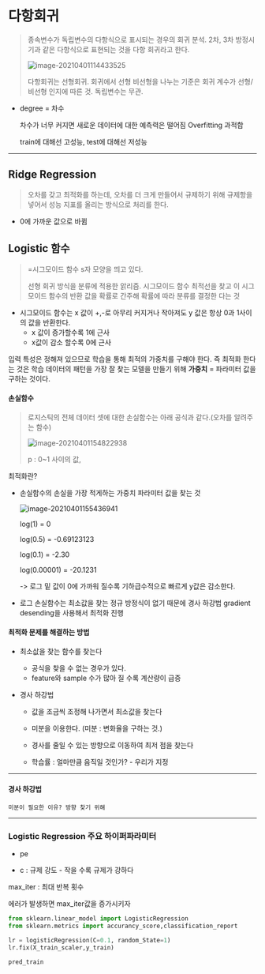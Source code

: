 # 다항회귀

> 종속변수가 독립변수의 다항식으로 표시되는 경우의 회귀 분석. 2차, 3차 방정시기과 같은 다항식으로 표현되는 것을 다항 회귀라고 한다. 
>
> ![image-20210401114433525](C:\Users\rey\AppData\Roaming\Typora\typora-user-images\image-20210401114433525.png)
>
> 다항회귀는 선형회귀.  회귀에서 선형 비선형을 나누는 기준은 회귀 계수가 선형/ 비선형 인지에 따른 것. 독립변수는 무관.



- degree = 차수

  차수가 너무 커지면 새로운 데이터에 대한 예측력은 떨어짐 Overfitting 과적합 

  train에 대해선 고성능, test에 대해선 저성능



--------------------------------

## Ridge Regression

> 오차를 갖고 최적화를 하는데, 오차를 더 크게 만들어서 규제하기 위해 규제항을 넣어서 성능 지표를 올리는 방식으로 처리를 한다.

- 0에 가까운 값으로 바뀜





## Logistic 함수

> =시그모이드 함수 s자 모양을 띄고 있다.
>
> 선형 회귀 방식을 분류에 적용한 앍리즘. 시그모이드 함수 최적선을 찾고 이 시그모이드 함수의 반환 값을 확률로 간주해 확률에 따라 분류를 결정한 다는 것



- 시그모이드 함수는 x 값이 +,-로 아무리 커지거나 작아져도 y 값은 항상 0과 1사이의 값을 반환한다.
  - x 값이 증가할수록 1에 근사
  - x값이 감소 할수록 0에 근사

입력 특성은 정해져 있으므로 학습을 통해 최적의 가중치를 구해야 한다. 즉 최적화 한다는 것은 학습 데이터의 패턴을 가장 잘 찾는 모델을 만들기 위해 **가중치** = 파라미터 값을 구하는 것이다.



#### 손실함수

> 로지스틱의 전체 데이터 셋에 대한 손실함수는 아래 공식과 같다.(오차를 알려주는 함수)
>
> ![image-20210401154822938](C:\Users\rey\AppData\Roaming\Typora\typora-user-images\image-20210401154822938.png)
>
> p : 0~1 사이의 값, 

최적화란?

- 손실함수의 손실을 가장 적게하는 가중치 파라미터 값을 찾는 것

  ![image-20210401155436941](C:\Users\rey\AppData\Roaming\Typora\typora-user-images\image-20210401155436941.png)

  log(1) = 0

  log(0.5) = -0.69123123

  log(0.1) = -2.30

  log(0.00001) = -20.1231

  -> 로그 밑 값이 0에 가까워 질수록 기하급수적으로 빠르게  y값은 감소한다.



- 로그 손실함수는 최소값을 찾는 정규 방정식이 없기 때문에 경사 하강법 gradient desending을 사용해서 최적화 진행

  

#### 최적화 문제를 해결하는 방법

- 최소삾을 찾는 함수를 찾는다

  - 공식을 찾을 수 없는 경우가 있다.
  - feature와 sample 수가 많아 질 수록 계산량이 급증

- 경사 하강법 

  - 값을 조금씩 조정해 나가면서 최소값을 찾는다
  - 미분을 이용한다. (미분 : 변화율을 구하는 것.)

  - 경사를 줄일 수 있는 방향으로 이동하여 최저 점을 찾는다
  - 학습률 : 얼마만큼 음직일 것인가? - 우리가 지정

---------------------------------

#### 경사 하강법

```
미분이 필요한 이유? 방향 찾기 위해
```



---------------

### Logistic Regression 주요 하이퍼파라미터



- pe

- c : 규제 강도 - 작을 수록 규제가 강하다

max_iter : 최대 반복 횟수

 에러가 발생하면 max_iter값을 증가시키자

```python
from sklearn.linear_model import LogisticRegression
from sklearn.metrics import accurancy_score,classification_report

lr = logisticRegression(C=0.1, random_State=1)
lr.fix(X_train_scaler,y_train)

pred_train
```





